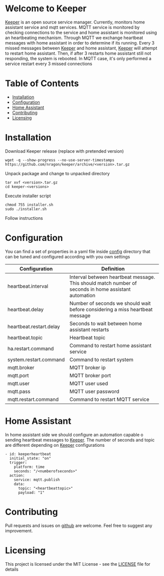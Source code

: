 # Welcome to Keeper
[Keeper](https://github.com/nragon/keeper) is an open source service manager. Currently, monitors home assistant service and mqtt services.
MQTT service is monitored by checking connections to the service and home assistant is monitored using an heartbeating mechanism. Through MQTT we exchange heartbeat messages with home assistant in order to determine if its running.
Every 3 missed messages between [Keeper](https://github.com/nragon/keeper) and home assistant, [Keeper](https://github.com/nragon/keeper) will attempt to restart home assistant. Then, if after 3 restarts home assistant still not responding, the system is rebooted.
In MQTT case, it's only performed a service restart every 3 missed connections

# Table of Contents
- [Installation](#installation)
- [Configuration](#installation)
- [Home Assistant](#homeassistant)
- [Contributing](#contributing)
- [Licensing](#licensing)
# Installation
Download Keeper release (replace <version> with pretended version)
```` 
wget -q --show-progress --no-use-server-timestamps https://github.com/nragon/keeper/archive/<version>.tar.gz
````
Unpack package and change to unpacked directory
````` 
tar xvf <version>.tar.gz
cd keeper-<versions>
`````
Execute installer script
````
chmod 755 installer.sh
sudo ./installer.sh
````
Follow instructions

# Configuration
You can find a set of properties in a yaml file inside [config](config) directory that can be tuned and configured according with you own settings

Configuration | Definition
--------------| ----------
heartbeat.interval | Interval between heartbeat message. This should match number of seconds in home assistant automation
heartbeat.delay | Number of seconds we should wait before considering a miss heartbeat message
heartbeat.restart.delay | Seconds to wait between home assistant restarts
heartbeat.topic | Heartbeat topic
ha.restart.command | Command to restart home assistant service
system.restart.command | Command to restart system
mqtt.broker | MQTT broker ip
mqtt.port | MQTT broker port
mqtt.user | MQTT user used
mqtt.pass | MQTT user password
mqtt.restart.command | Command to restart MQTT service

# Home Assistant
In home assistant side we should configure an automation capable o sending heartbeat messages to [Keeper](https://github.com/nragon/keeper).
The number of seconds and topic are different depending on [Keeper](https://github.com/nragon/keeper) configurations
````
- id: keeperheartbeat
  initial_state: "on"
  trigger:
    platform: time
    seconds: "/<numberofseconds>"
  action:
    service: mqtt.publish
    data:
      topic: "<heartbeattopic>"
      payload: "1"
````
# Contributing
Pull requests and issues on [github](https://github.com/nragon/keeper) are welcome. Feel free to suggest any improvement.

# Licensing
This project is licensed under the MIT License - see the [LICENSE](LICENSE) file for details
